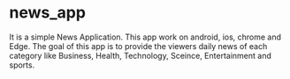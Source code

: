 # news_app

It is a simple News Application.
This app work on android, ios, chrome and Edge.
The goal of this app is to provide the viewers daily news of each category like Business, Health, Technology, Sceince, Entertainment and sports.
